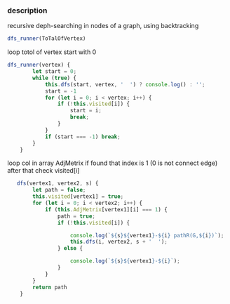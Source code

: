 ### description
recursive deph-searching in nodes of a graph, using backtracking

```javascript
dfs_runner(ToTalOfVertex)
```
loop totol of vertex  start with 0 

```javascript
dfs_runner(vertex) {
        let start = 0;
        while (true) {
            this.dfs(start, vertex, '  ') ? console.log() : '';
            start = -1
            for (let i = 0; i < vertex; i++) {
                if (!this.visited[i]) {
                    start = i;
                    break;
                }
            }
            if (start === -1) break;
        }
    }
```
loop  col in array AdjMetrix if found  that index  is  1 (0 is not connect edge) after that  check visited[i] 
```javascript
   dfs(vertex1, vertex2, s) {
        let path = false;
        this.visited[vertex1] = true;
        for (let i = 0; i < vertex2; i++) {
            if (this.AdjMetrix[vertex1][i] === 1) {
                path = true;
                if (!this.visited[i]) {

                    console.log(`${s}${vertex1}-${i} pathR(G,${i})`);
                    this.dfs(i, vertex2, s + '  ');
                } else {

                    console.log(`${s}${vertex1}-${i}`);
                }
            }
        }
        return path
    }

```